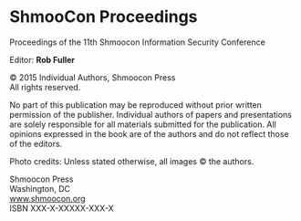 ShmooCon Proceedings
=======

Proceedings of the 11th Shmoocon Information Security Conference

Editor: **Rob Fuller**  

© 2015 Individual Authors, Shmoocon Press  
All rights reserved.

No part of this publication may be reproduced without prior written permission of the publisher. Individual authors of papers and presentations are solely responsible for all materials submitted for the publication. All opinions expressed in the book are of the authors and do not reflect those of the editors.

Photo credits: Unless stated otherwise, all images © the authors.

Shmoocon Press  
Washington, DC  
www.shmoocon.org  
ISBN XXX-X-XXXXX-XXX-X